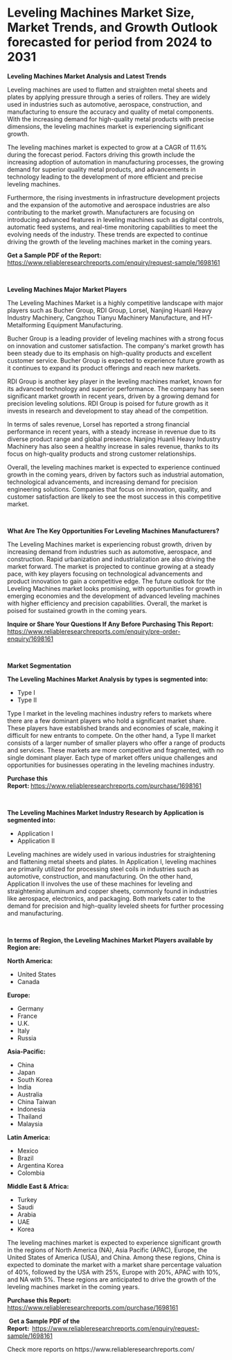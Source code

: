 <p><h1>Leveling Machines Market Size, Market Trends, and Growth Outlook forecasted for period from 2024 to 2031</h1></p><p><strong>Leveling Machines Market Analysis and Latest Trends</strong></p>
<p><p>Leveling machines are used to flatten and straighten metal sheets and plates by applying pressure through a series of rollers. They are widely used in industries such as automotive, aerospace, construction, and manufacturing to ensure the accuracy and quality of metal components. With the increasing demand for high-quality metal products with precise dimensions, the leveling machines market is experiencing significant growth.</p><p>The leveling machines market is expected to grow at a CAGR of 11.6% during the forecast period. Factors driving this growth include the increasing adoption of automation in manufacturing processes, the growing demand for superior quality metal products, and advancements in technology leading to the development of more efficient and precise leveling machines.</p><p>Furthermore, the rising investments in infrastructure development projects and the expansion of the automotive and aerospace industries are also contributing to the market growth. Manufacturers are focusing on introducing advanced features in leveling machines such as digital controls, automatic feed systems, and real-time monitoring capabilities to meet the evolving needs of the industry. These trends are expected to continue driving the growth of the leveling machines market in the coming years.</p></p>
<p><strong>Get a Sample PDF of the Report:&nbsp;</strong> <a href="https://www.reliableresearchreports.com/enquiry/request-sample/1698161">https://www.reliableresearchreports.com/enquiry/request-sample/1698161</a></p>
<p>&nbsp;</p>
<p><strong>Leveling Machines Major Market Players</strong></p>
<p><p>The Leveling Machines Market is a highly competitive landscape with major players such as Bucher Group, RDI Group, Lorsel, Nanjing Huanli Heavy Industry Machinery, Cangzhou Tianyu Machinery Manufacture, and HT-Metalforming Equipment Manufacturing. </p><p>Bucher Group is a leading provider of leveling machines with a strong focus on innovation and customer satisfaction. The company's market growth has been steady due to its emphasis on high-quality products and excellent customer service. Bucher Group is expected to experience future growth as it continues to expand its product offerings and reach new markets.</p><p>RDI Group is another key player in the leveling machines market, known for its advanced technology and superior performance. The company has seen significant market growth in recent years, driven by a growing demand for precision leveling solutions. RDI Group is poised for future growth as it invests in research and development to stay ahead of the competition.</p><p>In terms of sales revenue, Lorsel has reported a strong financial performance in recent years, with a steady increase in revenue due to its diverse product range and global presence. Nanjing Huanli Heavy Industry Machinery has also seen a healthy increase in sales revenue, thanks to its focus on high-quality products and strong customer relationships.</p><p>Overall, the leveling machines market is expected to experience continued growth in the coming years, driven by factors such as industrial automation, technological advancements, and increasing demand for precision engineering solutions. Companies that focus on innovation, quality, and customer satisfaction are likely to see the most success in this competitive market.</p></p>
<p>&nbsp;</p>
<p><strong>What Are The Key Opportunities For Leveling Machines Manufacturers?</strong></p>
<p><p>The Leveling Machines market is experiencing robust growth, driven by increasing demand from industries such as automotive, aerospace, and construction. Rapid urbanization and industrialization are also driving the market forward. The market is projected to continue growing at a steady pace, with key players focusing on technological advancements and product innovation to gain a competitive edge. The future outlook for the Leveling Machines market looks promising, with opportunities for growth in emerging economies and the development of advanced leveling machines with higher efficiency and precision capabilities. Overall, the market is poised for sustained growth in the coming years.</p></p>
<p><strong>Inquire or Share Your Questions If Any Before Purchasing This Report:</strong> <a href="https://www.reliableresearchreports.com/enquiry/pre-order-enquiry/1698161">https://www.reliableresearchreports.com/enquiry/pre-order-enquiry/1698161</a></p>
<p>&nbsp;</p>
<p><strong>Market Segmentation</strong></p>
<p><strong>The Leveling Machines Market Analysis by types is segmented into:</strong></p>
<p><ul><li>Type I</li><li>Type II</li></ul></p>
<p><p>Type I market in the leveling machines industry refers to markets where there are a few dominant players who hold a significant market share. These players have established brands and economies of scale, making it difficult for new entrants to compete. On the other hand, a Type II market consists of a larger number of smaller players who offer a range of products and services. These markets are more competitive and fragmented, with no single dominant player. Each type of market offers unique challenges and opportunities for businesses operating in the leveling machines industry.</p></p>
<p><strong>Purchase this Report:&nbsp;</strong><a href="https://www.reliableresearchreports.com/purchase/1698161">https://www.reliableresearchreports.com/purchase/1698161</a></p>
<p>&nbsp;</p>
<p><strong>The Leveling Machines Market Industry Research by Application is segmented into:</strong></p>
<p><ul><li>Application I</li><li>Application II</li></ul></p>
<p><p>Leveling machines are widely used in various industries for straightening and flattening metal sheets and plates. In Application I, leveling machines are primarily utilized for processing steel coils in industries such as automotive, construction, and manufacturing. On the other hand, Application II involves the use of these machines for leveling and straightening aluminum and copper sheets, commonly found in industries like aerospace, electronics, and packaging. Both markets cater to the demand for precision and high-quality leveled sheets for further processing and manufacturing.</p></p>
<p>&nbsp;</p>
<p><strong>In terms of Region, the Leveling Machines Market Players available by Region are:</strong></p>
<p>
    <p> <strong> North America: </strong>
        <ul>
            <li>United States</li>
            <li>Canada</li>
        </ul>
        </p> 
    <p> <strong> Europe: </strong>
        <ul>
            <li>Germany</li>
            <li>France</li>
            <li>U.K.</li>
            <li>Italy</li>
            <li>Russia</li>
        </ul>
        </p> 
    <p> <strong> Asia-Pacific: </strong>
        <ul>
            <li>China</li>
            <li>Japan</li>
            <li>South Korea</li>
            <li>India</li>
            <li>Australia</li>
            <li>China Taiwan</li>
            <li>Indonesia</li>
            <li>Thailand</li>
            <li>Malaysia</li>
        </ul>
        </p> 
    <p> <strong> Latin America: </strong>
        <ul>
            <li>Mexico</li>
            <li>Brazil</li>
            <li>Argentina Korea</li>
            <li>Colombia</li>
        </ul>
        </p> 
    <p> <strong> Middle East & Africa: </strong>
        <ul>
            <li>Turkey</li>
            <li>Saudi</li>
            <li>Arabia</li>
            <li>UAE</li>
            <li>Korea</li>
        </ul>
    </p>
    </p>
<p><p>The leveling machines market is expected to experience significant growth in the regions of North America (NA), Asia Pacific (APAC), Europe, the United States of America (USA), and China. Among these regions, China is expected to dominate the market with a market share percentage valuation of 40%, followed by the USA with 25%, Europe with 20%, APAC with 10%, and NA with 5%. These regions are anticipated to drive the growth of the leveling machines market in the coming years.</p></p>
<p><strong>Purchase this Report: </strong><a href="https://www.reliableresearchreports.com/purchase/1698161">https://www.reliableresearchreports.com/purchase/1698161</a></p>
<p>&nbsp;<strong>Get a Sample PDF of the Report:&nbsp;&nbsp;</strong><a href="https://www.reliableresearchreports.com/enquiry/request-sample/1698161">https://www.reliableresearchreports.com/enquiry/request-sample/1698161</a></p>
<p><strong></strong></p>
<p>Check more reports on https://www.reliableresearchreports.com/</p>